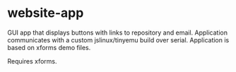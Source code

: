 # website-app

GUI app that displays buttons with links to repository and email. Application communicates with a custom jslinux/tinyemu build over serial. Application is based on xforms demo files.

Requires xforms.

